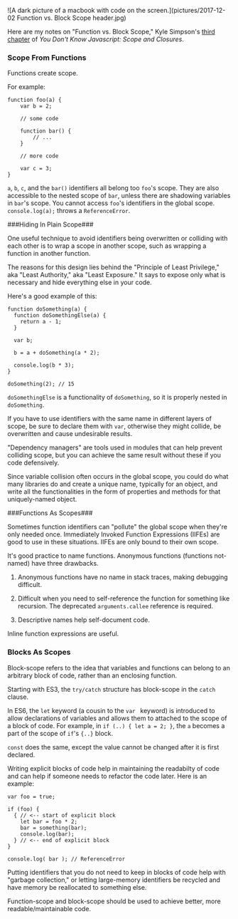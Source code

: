 ![A dark picture of a macbook with code on the screen.](pictures/2017-12-02 Function vs. Block Scope header.jpg)

Here are my notes on "Function vs. Block Scope," Kyle Simpson's [third chapter](https://github.com/getify/You-Dont-Know-JS/blob/master/scope%20%26%20closures/ch3.md) of _You Don't Know Javascript: Scope and Closures_.

### Scope From Functions

Functions create scope.

For example:

```
function foo(a) {
	var b = 2;

	// some code

	function bar() {
		// ...
	}

	// more code

	var c = 3;
}
```

`a`, `b`, `c`, and the `bar()` identifiers all belong too `foo`'s scope. They are also accessible to the nested scope of `bar`, unless there are shadowing variables in `bar`'s scope. You cannot access `foo`'s identifiers in the global scope. `console.log(a);` throws a `ReferenceError`.

###Hiding In Plain Scope###

One useful technique to avoid identifiers being overwritten or colliding with each other is to wrap a scope in another scope, such as wrapping a function in another function.

The reasons for this design lies behind the "Principle of Least Privilege," aka "Least Authority," aka "Least Exposure." It says to expose only what is necessary and hide everything else in your code.

Here's a good example of this:

```
function doSomething(a) {
  function doSomethingElse(a) {
    return a - 1;
  }
  
  var b;
  
  b = a + doSomething(a * 2);
  
  console.log(b * 3);
}

doSomething(2); // 15
```

`doSomethingElse` is a functionality of `doSomething`, so it is properly nested in `doSomething`.

If you have to use identifiers with the same name in different layers of scope, be sure to declare them with `var`, otherwise they might collide, be overwritten and cause undesirable results.

"Dependency managers" are tools used in modules that can help prevent colliding scope, but you can achieve the same result without these if you code defensively.

Since variable collision often occurs in the global scope, you could do what many libraries do and create a unique name, typically for an object, and write all the functionalities in the form of properties and methods for that uniquely-named object.

###Functions As Scopes###

Sometimes function identifiers can "pollute" the global scope when they're only needed once. Immediately Invoked Function Expressions (IIFEs) are good to use in these situations. IIFEs are only bound to their own scope.

It's good practice to name functions. Anonymous functions (functions not-named) have three drawbacks.

1) Anonymous functions have no name in stack traces, making debugging difficult.

2) Difficult when you need to self-reference the function for something like recursion. The deprecated `arguments.callee` reference is required.

3) Descriptive names help self-document code.

Inline function expressions are useful.

### Blocks As Scopes

Block-scope refers to the idea that variables and functions can belong to an arbitrary block of code, rather than an enclosing function.

Starting with ES3, the `try/catch` structure has block-scope in the `catch` clause.

In ES6, the `let` keyword (a cousin to the `var ` keyword) is introduced to allow declarations of variables and allows them to attached to the scope of a block of code. For example, in `if (..) { let a = 2; }`, the `a` becomes a part of the scope of `if`'s `{..}` block.

`const` does the same, except the value cannot be changed after it is first declared.

Writing explicit blocks of code help in maintaining the readabilty of code and can help if someone needs to refactor the code later. Here is an example:

```
var foo = true;

if (foo) {
  { // <-- start of explicit block
    let bar = foo * 2;
    bar = something(bar);
    console.log(bar);
  } // <-- end of explicit block
}

console.log( bar ); // ReferenceError
```

Putting identifiers that you do not need to keep in blocks of code help with "garbage collection," or letting large-memory identifiers be recycled and have memory be reallocated to something else.

Function-scope and block-scope should be used to achieve better, more readable/maintainable code.